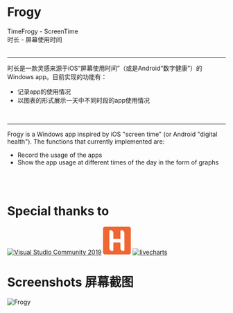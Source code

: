 # Frogy

TimeFrogy - ScreenTime<br>
时长 - 屏幕使用时间<br>
<br>

****

时长是一款灵感来源于iOS“屏幕使用时间”（或是Android“数字健康”）的Windows app。目前实现的功能有：
* 记录app的使用情况
* 以图表的形式展示一天中不同时段的app使用情况
<br>

****

Frogy is a Windows app inspired by iOS "screen time" (or Android "digital health"). The functions that currently implemented are:
* Record the usage of the apps
* Show the app usage at different times of the day in the form of graphs
<br>

<br>


# Special thanks to
[![Visual Studio Community 2019](https://raw.githubusercontent.com/HandyOrg/HandyOrgResource/master/HandyControl/Resources/vs2019_logo.png)](https://visualstudio.microsoft.com/free-developer-offers/)
[![HandyControl](https://raw.githubusercontent.com/HandyOrg/HandyOrgResource/master/HandyControl/Resources/icon.png)](https://github.com/HandyOrg/HandyControl)
[![livecharts](https://lvcharts.net/Content/Images/LiveChartsWhite.gif)](https://github.com/Live-Charts/Live-Charts)



# Screenshots 屏幕截图
![Frogy](https://s1.ax1x.com/2020/08/11/aqqpr9.png "Screenshots")
